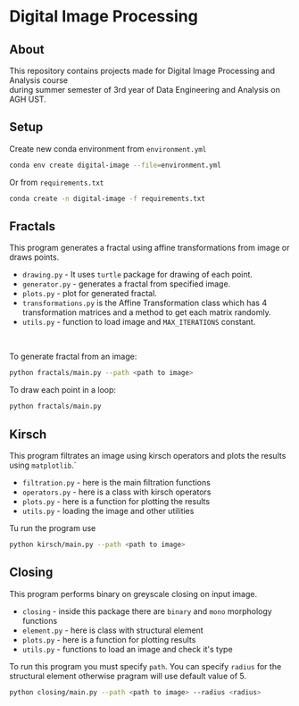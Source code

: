 # Digital Image Processing
## About
This repository contains projects made for Digital Image Processing and Analysis course <br>
during summer semester of 3rd year of Data Engineering and Analysis on AGH UST.
## Setup
Create new conda environment from `environment.yml`
```bash
conda env create digital-image --file=environment.yml
```
Or from `requirements.txt`
```bash
conda create -n digital-image -f requirements.txt
```
## Fractals
This program generates a fractal using affine transformations from image or draws points. <br>
- `drawing.py` - It uses `turtle` package for drawing of each point.
- `generator.py` - generates a fractal from specified image. 
- `plots.py` - plot for generated fractal.
- `transformations.py` is the Affine Transformation class which has 4 transformation matrices and a method to get each matrix randomly.
- `utils.py` - function to load image and `MAX_ITERATIONS` constant.
<br>

To generate fractal from an image:
```bash
python fractals/main.py --path <path to image>
```
To draw each point in a loop:
```bash
python fractals/main.py
```
## Kirsch
This program filtrates an image using kirsch operators and plots the results using `matplotlib`.` <br>
- `filtration.py` - here is the main filtration functions
- `operators.py` - here is a class with kirsch operators
- `plots.py` - here is a function for plotting the results
- `utils.py` - loading the image and other utilities

Tu run the program use
```bash
python kirsch/main.py --path <path to image>
```
## Closing
This program performs binary on greyscale closing on input image.
- `closing` - inside this package there are `binary` and `mono` morphology functions
- `element.py` - here is class with structural element
- `plots.py` - here is a function for plotting results
- `utils.py` - functions to load an image and check it's type

To run this program you must specify `path`. You can specify `radius` for the structural element otherwise 
pragram will use default value of 5.
```bash
python closing/main.py --path <path to image> --radius <radius>
```

